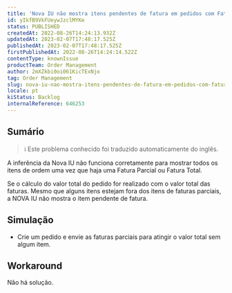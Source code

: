 ```yaml
---
title: 'Nova IU não mostra itens pendentes de fatura em pedidos com Fatura Parcial ou Total'
id: yIkfB9VkFUeywJzclMYKe
status: PUBLISHED
createdAt: 2022-08-26T14:24:13.932Z
updatedAt: 2023-02-07T17:48:17.525Z
publishedAt: 2023-02-07T17:48:17.525Z
firstPublishedAt: 2022-08-26T14:24:14.522Z
contentType: knownIssue
productTeam: Order Management
author: 2mXZkbi0oi061KicTExNjo
tag: Order Management
slug: nova-iu-nao-mostra-itens-pendentes-de-fatura-em-pedidos-com-fatura-parcial-ou-total
locale: pt
kiStatus: Backlog
internalReference: 646253
---
```


## Sumário

>ℹ️ Este problema conhecido foi traduzido automaticamente do inglês.



A inferência da Nova IU não funciona corretamente para mostrar todos os itens de ordem uma vez que haja uma Fatura Parcial ou Fatura Total.

Se o cálculo do valor total do pedido for realizado com o valor total das faturas. Mesmo que alguns itens estejam fora dos itens de faturas parciais, a NOVA IU não mostra o item pendente de fatura.


##

## Simulação




- Crie um pedido e envie as faturas parciais para atingir o valor total sem algum item.


##

## Workaround


Não há solução.

